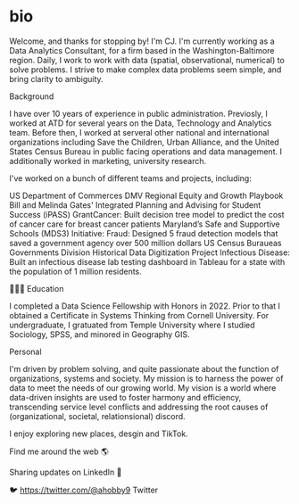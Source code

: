 # bio

Welcome, and thanks for stopping by! I'm CJ. I'm currently working as a Data Analytics Consultant, for a firm based in the Washington-Baltimore region. Daily, I work to work with data (spatial, observational, numerical) to solve problems. I strive to make complex data problems seem simple, and bring clarity to ambiguity. 

Background

I have over 10 years of experience in public administration. Previosly, I worked at ATD for several years on the Data, Technology and Analytics team. Before then, I worked at serveral other national and international organizations including Save the Children, Urban Alliance, and the United States Census Bureau in public facing operations and data management. I additionally worked in marketing, university research.

I've worked on a bunch of different teams and projects, including:

US Department of Commerces DMV Regional Equity and Growth Playbook
Bill and Melinda Gates' Integrated Planning and Advising for Student Success (iPASS) GrantCancer: Built decision tree model to predict the cost of cancer care for breast cancer patients
Maryland’s Safe and Supportive Schools (MDS3) Initiative: Fraud: Designed 5 fraud detection models that saved a government agency over 500 million dollars
US Census Buraueas Governments Division Historical Data Digitization Project Infectious Disease: Built an infectious disease lab testing dashboard in Tableau for a state with the population of 1 million residents.

👩🏾‍🎓 Education

I completed a Data Science Fellowship with Honors in 2022. Prior to that I obtained a Certificate in Systems Thinking from Cornell University. For undergraduate, I gratuated from Temple University where I studied Sociology, SPSS, and minored in Geography GIS.

Personal

I'm driven by problem solving, and quite passionate about the function of organizations, systems and society. My mission is to harness the power of data to meet the needs of our growing world. My vision is a world where data-driven insights are used to foster harmony and efficiency, transcending service level conflicts and addressing the root causes of (organizational, societal, relationsional) discord.

I enjoy exploring new places, desgin and TikTok.

Find me around the web 🌎

Sharing updates on LinkedIn 💼

🐦 https://twitter.com/@ahobby9 Twitter

